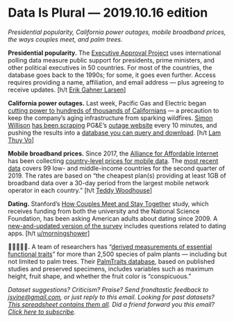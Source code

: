 Data Is Plural — 2019.10.16 edition
===================================

*Presidential popularity, California power outages, mobile broadband prices, the ways couples meet, and palm trees.*


__Presidential popularity.__ The [Executive Approval Project](http://www.executiveapproval.org/) uses international polling data measure public support for presidents, prime ministers, and other political executives in 50 countries. For most of the countries, the database goes back to the 1990s; for some, it goes even further. Access requires providing a name, affiliation, and email address — plus agreeing to receive updates. [h/t [Erik Gahner Larsen](https://github.com/erikgahner/PolData/)]


__California power outages.__ Last week, Pacific Gas and Electric began [cutting power to hundreds of thousands of Californians](https://www.latimes.com/california/story/2019-10-10/pg-e-california-power-outages-grid-climate-change) — a precaution to keep the company’s aging infrastructure from sparking wildfires. [Simon Willison](https://simonwillison.net/) [has been scraping](https://simonwillison.net/2019/Oct/10/pge-outages/) PG&E’s [outage website](http://critweb-outage.pgealerts.com/?WT.mc_id=Vanity_pge-outages) every 10 minutes, and pushing the results into a [database you can query and download](https://pge-outages.simonwillison.net/pge-outages). [h/t [Lam Thuy Vo](https://lamthuyvo.com)]


__Mobile broadband prices.__ Since 2017, the [Alliance for Affordable Internet](https://a4ai.org/who-we-are/) has been collecting [country-level prices for mobile data](https://a4ai.org/mobile-broadband-pricing-data-historical/). The [most recent data](https://a4ai.org/extra/mobile_broadband_pricing_usd-2019Q2) covers 99 low- and middle-income countries for the second quarter of 2019. The rates are based on “the cheapest plan(s) providing at least 1GB of broadband data over a 30-day period from the largest mobile network operator in each country.” [h/t [Teddy Woodhouse](https://twitter.com/TeddyWoodhouse)]


__Dating.__ Stanford’s [How Couples Meet and Stay Together](https://data.stanford.edu/hcmst) study, which receives funding from both the university and the National Science Foundation, has been asking American adults about dating since 2009. A [new-and-updated version of the survey](https://data.stanford.edu/hcmst2017) includes questions related to dating apps. [h/t [u/morningshower](https://www.reddit.com/r/datasets/comments/dhxiva/how_couples_meet_and_stay_together_dataset_in_csv/)]


__🌴🌴🌴🌴🌴.__ A team of researchers has “[derived measurements of essential functional traits](https://www.nature.com/articles/s41597-019-0189-0)” for more than 2,500 species of palm plants — including but not limited to palm trees. Their [PalmTraits database](https://datadryad.org/stash/dataset/doi:10.5061/dryad.ts45225), based on published studies and preserved specimens, includes variables such as maximum height, fruit shape, and whether the fruit color is “conspicuous.”


*Dataset suggestions? Criticism? Praise? Send frondtastic feedback to <jsvine@gmail.com>, or just reply to this email. Looking for past datasets? [This spreadsheet contains them all](https://docs.google.com/spreadsheets/d/1wZhPLMCHKJvwOkP4juclhjFgqIY8fQFMemwKL2c64vk). Did a friend forward you this email? [Click here to subscribe](https://tinyletter.com/data-is-plural).*